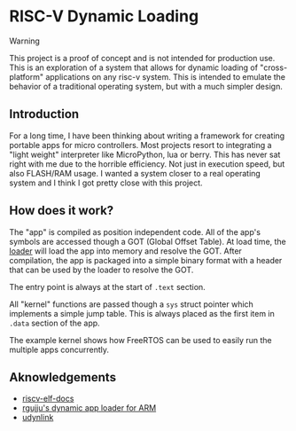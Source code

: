 # RISC-V Dynamic Loading
> [!WARNING]
> This project is a proof of concept and is not intended for production use.
This is an exploration of a system that allows for dynamic loading of "cross-platform" applications on any risc-v system. This is intended to emulate the behavior of a traditional operating system, but with a much simpler design.

## Introduction
For a long time, I have been thinking about writing a framework for creating portable apps for micro controllers.
Most projects resort to integrating a "light weight" interpreter like MicroPython, lua or berry. This has never sat right with me due to the horrible efficiency.
Not just in execution speed, but also FLASH/RAM usage.
I wanted a system closer to a real operating system and I think I got pretty close with this project.


## How does it work?
The "app" is compiled as position independent code.
All of the app's symbols are accessed though a GOT (Global Offset Table).
At load time, the [loader](kernel/loader) will load the app into memory and resolve the GOT.
After compilation, the app is packaged into a simple binary format with a header that can be used by the loader to resolve the GOT.

The entry point is always at the start of `.text` section.

All "kernel" functions are passed though a `sys` struct pointer which implements a simple jump table. This is always placed as the first item in `.data` section of the app.

The example kernel shows how FreeRTOS can be used to easily run the multiple apps concurrently.


## Aknowledgements
 - [riscv-elf-docs](https://github.com/riscv-non-isa/riscv-elf-psabi-doc/blob/master/riscv-elf.adoc)
 - [rgujju's dynamic app loader for ARM](https://github.com/rgujju/Dynamic_App_Loading/tree/master)
 - [udynlink](https://github.com/bogdanm/udynlink)
